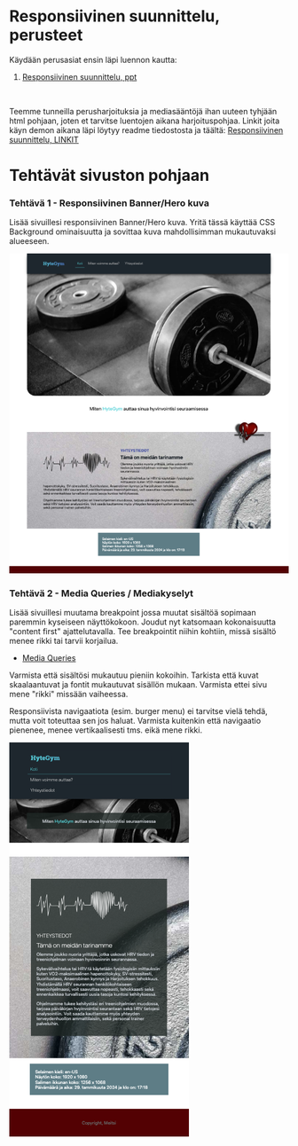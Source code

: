 # Responsiivinen suunnittelu, perusteet

Käydään perusasiat ensin läpi luennon kautta:

1. [Responsiivinen suunnittelu, ppt](https://docs.google.com/presentation/d/1_lgctjnQ9ktsoBKFvkcBd43cN8EuTQ6IhVtmW6ttTss/edit?usp=sharing)

<br>

Teemme tunneilla perusharjoituksia ja mediasääntöjä ihan uuteen tyhjään html pohjaan, joten et tarvitse luentojen aikana harjoituspohjaa. Linkit joita käyn demon aikana läpi löytyy readme tiedostosta ja täältä: [Responsiivinen suunnittelu, LINKIT](03-linkkejä.md)

# Tehtävät sivuston pohjaan

### Tehtävä 1 - Responsiivinen Banner/Hero kuva

Lisää sivuillesi responsiivinen Banner/Hero kuva. Yritä tässä käyttää CSS Background ominaisuutta ja sovittaa kuva mahdollisimman mukautuvaksi alueeseen.

![image](images/desktop.png)

### Tehtävä 2 - Media Queries / Mediakyselyt

Lisää sivuillesi muutama breakpoint jossa muutat sisältöä sopimaan paremmin kyseiseen näyttökokoon. Joudut nyt katsomaan kokonaisuutta "content first" ajattelutavalla. Tee breakpointit niihin kohtiin, missä sisältö menee rikki tai tarvii korjailua.

- [Media Queries](https://www.w3schools.com/css/css_rwd_mediaqueries.asp)

Varmista että sisältösi mukautuu pieniin kokoihin. Tarkista että kuvat skaalaantuvat ja fontit mukautuvat sisällön mukaan. Varmista ettei sivu mene "rikki" missään vaiheessa.

Responsiivista navigaatiota (esim. burger menu) ei tarvitse vielä tehdä, mutta voit toteuttaa sen jos haluat. Varmista kuitenkin että navigaatio pienenee, menee vertikaalisesti tms. eikä mene rikki.

![image](images/mobile.png)
